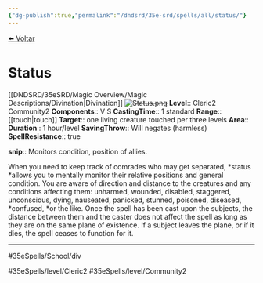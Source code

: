 ```yaml
---
{"dg-publish":true,"permalink":"/dndsrd/35e-srd/spells/all/status/"}
---
```



<a href="javascript:history.back()">⬅️ Voltar</a>
# Status
[[DNDSRD/35eSRD/Magic Overview/Magic Descriptions/Divination\|Divination]]  <s class="aside-hide">![Status.png](/img/user/DNDSRD/35eSRD/Spells/imgs/status.png)</s>
**Level**:: Cleric2 Community2 
**Components**:: V S 
**CastingTime**:: 1 standard 
**Range**:: [[touch\|touch]]
**Target**:: one living creature touched per three levels
**Area**:: 
**Duration**:: 1 hour/level
**SavingThrow**:: Will negates (harmless)
**SpellResistance**:: true

**snip**:: Monitors condition, position of allies.  




When you need to keep track of comrades who may get separated, *status *allows you to mentally monitor their relative positions and general condition. You are aware of direction and distance to the creatures and any conditions affecting them: unharmed, wounded, disabled, staggered, unconscious, dying, nauseated, panicked, stunned, poisoned, diseased, *confused, *or the like. Once the spell has been cast upon the subjects, the distance between them and the caster does not affect the spell as long as they are on the same plane of existence. If a subject leaves the plane, or if it dies, the spell ceases to function for it.

<hr/>



#35eSpells/School/div

#35eSpells/level/Cleric2 #35eSpells/level/Community2 